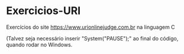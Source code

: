 # Exercicios-URI
Exercícios do site https://www.urionlinejudge.com.br na linguagem C

(Talvez seja necessário inserir "System("PAUSE");" ao final do código, quando rodar no Windows. 

